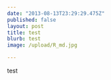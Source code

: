 ```yaml
---
date: "2013-08-13T23:29:29.475Z"
published: false
layout: post
title: test
blurb: test
image: /upload/R_md.jpg

---
```


test
